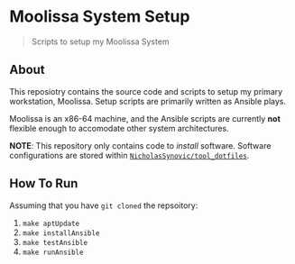 # Moolissa System Setup

> Scripts to setup my Moolissa System

## About

This reposiotry contains the source code and scripts to setup my primary
workstation, Moolissa. Setup scripts are primarily written as Ansible plays.

Moolissa is an x86-64 machine, and the Ansible scripts are currently **not**
flexible enough to accomodate other system architectures.

**NOTE**: This repository only contains code to *install* software. Software
configurations are stored within
[`NicholasSynovic/tool_dotfiles`](https://github.com/NicholasSynovic/tool_dotfiles).

## How To Run

Assuming that you have `git cloned` the repsoitory:

1. `make aptUpdate`
1. `make installAnsible`
1. `make testAnsible`
1. `make runAnsible`
